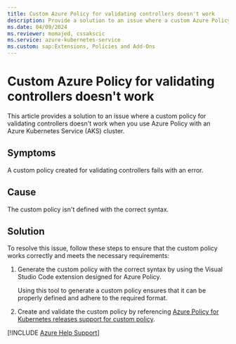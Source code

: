 ```yaml
---
title: Custom Azure Policy for validating controllers doesn't work
description: Provide a solution to an issue where a custom Azure Policy for validating controllers doesn't work.
ms.date: 04/09/2024
ms.reviewer: momajed, cssakscic
ms.service: azure-kubernetes-service
ms.custom: sap:Extensions, Policies and Add-Ons
---
```

# Custom Azure Policy for validating controllers doesn't work

This article provides a solution to an issue where a custom policy for validating controllers doesn't work when you use Azure Policy with an Azure Kubernetes Service (AKS) cluster.

## Symptoms

A custom policy created for validating controllers fails with an error.

## Cause

The custom policy isn't defined with the correct syntax.

## Solution

To resolve this issue, follow these steps to ensure that the custom policy works correctly and meets the necessary requirements:

1. Generate the custom policy with the correct syntax by using the Visual Studio Code extension designed for Azure Policy.

    Using this tool to generate a custom policy ensures that it can be properly defined and adhere to the required format.
   
3. Create and validate the custom policy by referencing [Azure Policy for Kubernetes releases support for custom policy](https://techcommunity.microsoft.com/t5/azure-governance-and-management/azure-policy-for-kubernetes-releases-support-for-custom-policy/ba-p/2699466).


[!INCLUDE [Azure Help Support](../../includes/azure-help-support.md)]
